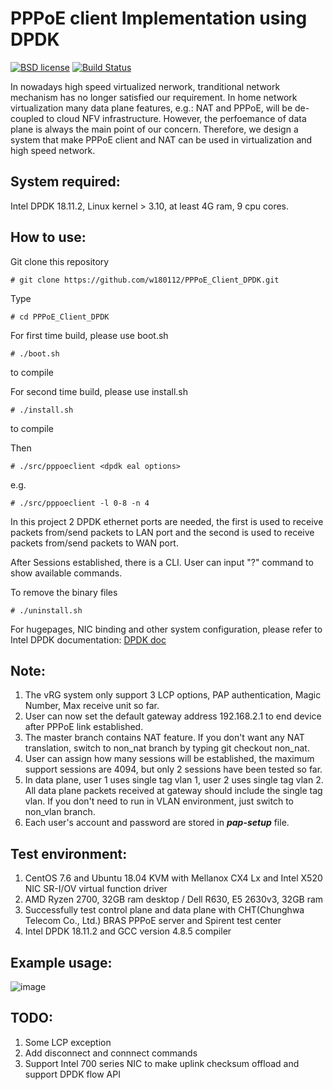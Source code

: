 # PPPoE client Implementation using DPDK

[![BSD license](https://img.shields.io/badge/License-BSD-blue.svg)](https://opensource.org/licenses/BSD-3-Clause)
[![Build Status](https://travis-ci.org/w180112/PPPoE_Client_DPDK.svg?branch=master)](https://travis-ci.org/w180112/PPPoE_Client_DPDK)

In nowadays high speed virtualized nerwork, tranditional network mechanism has no longer satisfied our requirement. In home network virtualization many data plane features, e.g.: NAT and PPPoE, will be de-coupled to cloud NFV infrastructure. However, the perfoemance of data plane is always the main point of our concern. Therefore, we design a system that make PPPoE client and NAT can be used in virtualization and high speed network.

## System required:

Intel DPDK 18.11.2, Linux kernel > 3.10, at least 4G ram, 9 cpu cores.

## How to use:

Git clone this repository

	# git clone https://github.com/w180112/PPPoE_Client_DPDK.git

Type

	# cd PPPoE_Client_DPDK

For first time build, please use boot.sh

	# ./boot.sh

to compile

For second time build, please use install.sh

	# ./install.sh

to compile

Then

	# ./src/pppoeclient <dpdk eal options>

e.g.

	# ./src/pppoeclient -l 0-8 -n 4

In this project 2 DPDK ethernet ports are needed, the first is used to receive packets from/send packets to LAN port and the second is used to receive packets from/send packets to WAN port.

After Sessions established, there is a CLI. User can input "?" command to show available commands.

To remove the binary files

	# ./uninstall.sh

For hugepages, NIC binding and other system configuration, please refer to Intel DPDK documentation: [DPDK doc](http://doc.dpdk.org/guides/linux_gsg/)

## Note:

1. The vRG system only support 3 LCP options, PAP authentication, Magic Number, Max receive unit so far.
2. User can now set the default gateway address 192.168.2.1 to end device after PPPoE link established.
3. The master branch contains NAT feature. If you don't want any NAT translation, switch to non_nat branch by typing git checkout non_nat.
4. User can assign how many sessions will be established, the maximum support sessions are 4094, but only 2 sessions have been tested so far.
5. In data plane, user 1 uses single tag vlan 1, user 2 uses single tag vlan 2. All data plane packets received at gateway should include the single tag vlan. If you don't need to run in VLAN environment, just switch to non_vlan branch.
6. Each user's account and password are stored in ***pap-setup*** file.

## Test environment:

1. CentOS 7.6 and Ubuntu 18.04 KVM with Mellanox CX4 Lx and Intel X520 NIC SR-I/OV virtual function driver
2. AMD Ryzen 2700, 32GB ram desktop / Dell R630, E5 2630v3, 32GB ram
3. Successfully test control plane and data plane with CHT(Chunghwa Telecom Co., Ltd.) BRAS PPPoE server and Spirent test center
4. Intel DPDK 18.11.2 and GCC version 4.8.5 compiler

## Example usage:

![image](https://github.com/w180112/PPPoE_Client_DPDK/blob/master/topo.png)

## TODO:

1. Some LCP exception
2. Add disconnect and connnect commands
3. Support Intel 700 series NIC to make uplink checksum offload and support DPDK flow API
